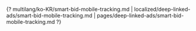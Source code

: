 {? multilang/ko-KR/smart-bid-mobile-tracking.md | localized/deep-linked-ads/smart-bid-mobile-tracking.md | pages/deep-linked-ads/smart-bid-mobile-tracking.md ?}
